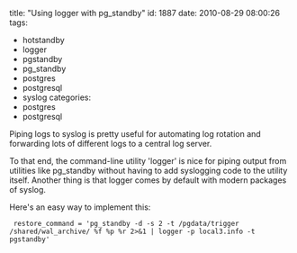 title: "Using logger with pg_standby"
id: 1887
date: 2010-08-29 08:00:26
tags: 
- hotstandby
- logger
- pgstandby
- pg_standby
- postgres
- postgresql
- syslog
categories: 
- postgres
- postgresql

Piping logs to syslog is pretty useful for automating log rotation and forwarding lots of different logs to a central log server. 

To that end, the command-line utility 'logger' is nice for piping output from utilities like pg_standby without having to add syslogging code to the utility itself. Another thing is that logger comes by default with modern packages of syslog.

Here's an easy way to implement this: 

` 
restore_command = 'pg_standby -d -s 2 -t /pgdata/trigger /shared/wal_archive/ %f %p %r 2>&1 | logger -p local3.info -t pgstandby'
`
